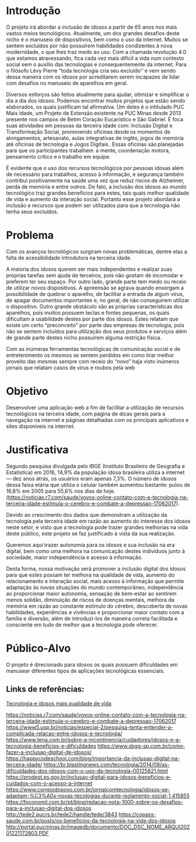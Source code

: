 # Introdução

O projeto irá abordar a inclusão de idosos a partir de 65 anos nos mais vastos meios tecnológicos. Atualmente, um dos grandes desafios deste nicho é o manuseio de dispositivos, bem como o uso da internet. Muitos se sentem excluídos  por não possuírem habilidades condizentes à nova modernidade, o que lhes traz medo ao uso. Com a chamada revolução 4.0 que estamos atravessando, fica cada vez mais difícil a vida num contexto social sem o auxílio das tecnologias e consequentemente da internet. Para o  filósofo Lévy Pierre  “toda tecnologia cria seu excluído’’ e vem sendo dessa maneira com os idosos por acreditarem serem incapazes  de lidar com desafios no manuseio de aparelhos em geral.

Diversos esforços são feitos atualmente para ajudar, otimizar e simplificar o dia a dia dos idosos. Podemos encontrar muitos projetos que estão sendo elaborados, os quais justificam tal afirmativa. Um deles é o intitulado PUC Mais Idade, um Projeto de Extensão existente na PUC Minas desde 2013 presente nos campos de Betim Coração Eucarístico e São Gabriel. É foca suas atividades em pessoas da terceira idade com: Inclusão Digital e Transformação Social, promovendo oficinas desde os momentos de alongamentos, artesanato, aulas integrativas de inglês,  jogos de memória até oficinas de tecnologia e Jogos Digitais . Essas oficinas são planejadas para que os participantes  trabalhem  a mente, coordenação motora, pensamento crítico e o trabalho em equipe.

É evidente que o uso dos recursos tecnológicos por pessoas idosas além de necessário para trabalhos, acesso à informação, e segurança também contribui positivamente na saúde uma vez que reduz riscos de Alzheimer, perda de memória e entre outros. De fato, a inclusão dos idosos ao mundo tecnológico traz grandes benefícios para estes, tais quais melhor qualidade de vida e aumento da interação social. Portanto esse projeto abordará a inclusão e recursos que podem ser utilizados para que a tecnologia não tenha seus excluídos.

# Problema
Com os avanços tecnológicos surgiram novas problemáticas, dentre elas a falta de acessibilidade introdutora na terceira idade.

A maioria dos idosos querem ser mais independentes e realizar suas próprias tarefas sem ajuda de terceiros, pois não gostam de incomodar e preferem ter seu espaço. Por outro lado, grande parte tem medo ou receio de utilizar novos dispositivos. A apreensão se agrava quando enxergam a possibilidade de quebrar o aparelho, de facilitar a entrada de algum vírus, de apagar documentos importantes e, no geral, de não conseguirem utilizar o dispositivo. Outro grande obstáculo são as próprias características dos aparelhos, pois muitos possuem teclas e fontes pequenas, os quais dificultam a usabilidade destes por parte dos idosos. Estes relatam que existe um certo “preconceito” por parte das empresas de tecnologia, pois não se sentem incluídos para utilização dos seus produtos e serviços além de grande parte destes nicho possuírem alguma restrição física.

Com as inúmeras ferramentas tecnológicas de comunicação social e de entretenimento os mesmos se sentem perdidos em como tirar melhor proveito das mesmas  sempre com receio do “novo” haja visto inúmeros jornais que relatam casos de vírus e roubos pela web

# Objetivo

Desenvolver uma aplicação web a fim  de facilitar a utilização de recursos tecnológicos na terceira idade, com página de dicas gerais para a navegação na internet e páginas detalhadas com os principais aplicativos e sites disponíveis na internet.

# Justificativa

Segundo pesquisa divulgada pelo IBGE (Instituto Brasileiro de Geografia e Estatística) em 2016, 14,9% da população idosa brasileira utiliza a internet — dez anos atrás, os usuários eram apenas 7,3%. O número de idosos dessa faixa etária que utiliza o celular também aumentou bastante: pulou de 16,8% em 2005 para 55,6% nos dias de hoje. (https://noticias.r7.com/saude/vovos-online-contato-com-a-tecnologia-na-terceira-idade-estimula-o-cerebro-e-combate-a-depressao-17062017).

Devido ao crescimento dos dados que demonstram a utilização da tecnologia pela terceira idade em razão ao aumento do interesse dos idosos neste setor, e visto que a tecnologia pode trazer grandes melhorias na vida deste público, este projeto se faz justificado à vista da sua realização. 

Queremos aqui trazer autonomia para os idosos e sua inclusão na era digital, bem como uma melhora na comunicação destes indivíduos junto à sociedade, maior independência e acesso à informação.

Desta forma, nossa  motivação será promover a inclusão digital dos idosos para que estes possam ter melhora na qualidade de vida, aumento do relacionamento e interação social, mais acesso à informação que permite adaptação às novas situações do mundo contemporâneo, independência ao proporcionar maior autonomia, sensação de bem-estar ao sentirem menos solidão, diminuição de riscos de doenças mentais, melhora da memória em razão ao constante estímulo do cérebro, descoberta de novas habilidades, experiências e vivências e proporcionar maior contato com a família e diversão, além de introduzi-los de maneira correta facilitada e consciente  em tudo de melhor que a tecnologia pode oferecer.

# Público-Alvo

O projeto é direcionado para idosos os quais possuem dificuldades em manusear diferentes tipos de aplicações tecnológicas essenciais.


## Links de referências:

[Tecnologia e idosos mais qualidade de vida](https://aeraparelhosauditivos.com.br/tecnologia-e-idosos-mais-qualidade-de-vida-na-terceira-idade/
)

https://noticias.r7.com/saude/vovos-online-contato-com-a-tecnologia-na-terceira-idade-estimula-o-cerebro-e-combate-a-depressao-17062017
https://www5.usp.br/noticias/especial-2/pesquisa-tenta-entender-a-complicada-relacao-entre-idosos-e-tecnologia/
https://www.tena.com.br/sobre-a-incontinencia/cuidadores/idosos-e-a-tecnologia-beneficios-e-dificuldades
https://www.sbgg-sp.com.br/como-fazer-a-inclusao-digital-de-idosos/
https://happycodeschool.com/blog/importancia-da-inclusao-digital-na-terceira-idade/ 
https://br.blastingnews.com/tecnologia/2014/09/as-dificuldades-dos-idosos-com-o-uso-da-tecnologia-00125821.html
https://prodest.es.gov.br/inclusao-digital-para-idosos-beneficios-e-cuidados-com-o-acesso-a-internet
https://www.correiodopovo.com.br/jornalcomtecnologia/idosos-se-adaptam-%C3%A0s-novas-tecologias-durante-isolamento-social-1.415855
https://foconomil.com.br/pt/blog/redacao-nota-1000-sobre-os-desafios-para-a-inclusao-digital-dos-idosos
http://tede2.pucrs.br/tede2/handle/tede/3843
https://copass-saude.com.br/posts/os-beneficios-da-tecnologia-na-vida-dos-idosos
http://portal.pucminas.br/imagedb/documento/DOC_DSC_NOME_ARQUI20201221172803.PDF

